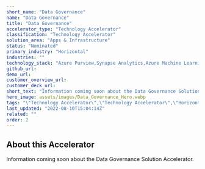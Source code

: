 ```yaml
---
short_name: "Data Governance"
name: "Data Governance"
title: "Data Governance"
accelerator_type: "Technology Accelerator"
classification: "Technology Accelerator"
solution_area: "Apps & Infrastructure"
status: "Nominated"
primary_industry: "Horizontal"
industries: ""
technology_stack: "Azure Purview,Synapse Analytics,Azure Machine Learning"
github_url: 
demo_url: 
customer_overview_url: 
customer_deck_url: 
short_text: "Information coming soon about the Data Governance Solution Accelerator"
hero_image: assets/images/Data_Governance_Hero.webp
tags: "\"Technology Accelerator\",\"Technology Accelerator\",\"Horizontal\",\"Azure Purview\",\"Synapse Analytics\",\"Azure Machine Learning\",\"Apps & Infrastructure\",\"Nominated\""
last_updated: "2022-08-10T15:04:14Z"
related: ""
order: 2
---
```

## About this Accelerator

Information coming soon about the Data Governance Solution Accelerator.